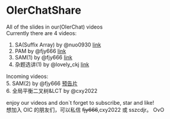 # OIerChatShare
All of the slides in our(OIerChat) videos   
Currently there are 4 videos:
1. SA(Suffix Array) by @nuo0930 [link](https://www.bilibili.com/video/BV1X34y1V7ED)
2. PAM by @fjy666 [link](https://www.bilibili.com/video/BV1gW4y167L9)
3. SAM(1) by @fjy666 [link](https://www.bilibili.com/video/BV1ZZ4y1v7i7)
4. 杂题选讲(1) by @lovely_ckj [link](https://www.bilibili.com/video/BV1oW4y1678v)

Incoming videos:  
5. SAM(2) by @fjy666 [预告片](https://www.bilibili.com/video/BV1A34y1s7x4)  
6. 全局平衡二叉树&LCT by @cxy2022  

enjoy our videos and don`t forget to subscribe, star and like!  
想加入 OIC 的朋友们，可以私信 ~~fjy666~~,cxy2022 或 sszcdjr。
OvO
